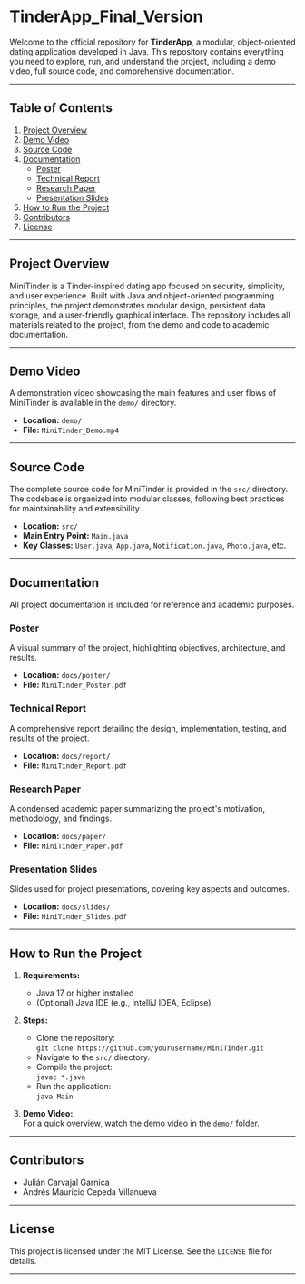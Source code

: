 # TinderApp_Final_Version

Welcome to the official repository for **TinderApp**, a modular, object-oriented dating application developed in Java. This repository contains everything you need to explore, run, and understand the project, including a demo video, full source code, and comprehensive documentation.

---

## Table of Contents

1. [Project Overview](#project-overview)
2. [Demo Video](#demo-video)
3. [Source Code](#source-code)
4. [Documentation](#documentation)
    - [Poster](#poster)
    - [Technical Report](#technical-report)
    - [Research Paper](#research-paper)
    - [Presentation Slides](#presentation-slides)
5. [How to Run the Project](#how-to-run-the-project)
6. [Contributors](#contributors)
7. [License](#license)

---

## Project Overview

MiniTinder is a Tinder-inspired dating app focused on security, simplicity, and user experience. Built with Java and object-oriented programming principles, the project demonstrates modular design, persistent data storage, and a user-friendly graphical interface. The repository includes all materials related to the project, from the demo and code to academic documentation.

---

## Demo Video

A demonstration video showcasing the main features and user flows of MiniTinder is available in the `demo/` directory.

- **Location:** `demo/`
- **File:** `MiniTinder_Demo.mp4`

---

## Source Code

The complete source code for MiniTinder is provided in the `src/` directory. The codebase is organized into modular classes, following best practices for maintainability and extensibility.

- **Location:** `src/`
- **Main Entry Point:** `Main.java`
- **Key Classes:** `User.java`, `App.java`, `Notification.java`, `Photo.java`, etc.

---

## Documentation

All project documentation is included for reference and academic purposes.

### Poster

A visual summary of the project, highlighting objectives, architecture, and results.

- **Location:** `docs/poster/`
- **File:** `MiniTinder_Poster.pdf`

### Technical Report

A comprehensive report detailing the design, implementation, testing, and results of the project.

- **Location:** `docs/report/`
- **File:** `MiniTinder_Report.pdf`

### Research Paper

A condensed academic paper summarizing the project's motivation, methodology, and findings.

- **Location:** `docs/paper/`
- **File:** `MiniTinder_Paper.pdf`

### Presentation Slides

Slides used for project presentations, covering key aspects and outcomes.

- **Location:** `docs/slides/`
- **File:** `MiniTinder_Slides.pdf`

---

## How to Run the Project

1. **Requirements:**
    - Java 17 or higher installed
    - (Optional) Java IDE (e.g., IntelliJ IDEA, Eclipse)

2. **Steps:**
    - Clone the repository:  
      `git clone https://github.com/yourusername/MiniTinder.git`
    - Navigate to the `src/` directory.
    - Compile the project:  
      `javac *.java`
    - Run the application:  
      `java Main`

3. **Demo Video:**  
   For a quick overview, watch the demo video in the `demo/` folder.

---

## Contributors

- Julián Carvajal Garnica
- Andrés Mauricio Cepeda Villanueva

---

## License

This project is licensed under the MIT License. See the `LICENSE` file for details.

---
